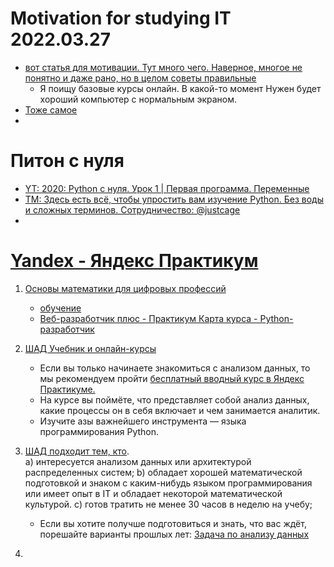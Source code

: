 # Motivation for studying IT 2022.03.27

* [вот статья для мотивации. Тут много чего. Наверное, многое не понятно и даже рано, но в целом советы правильные](https://habr.com/ru/post/475850/)
  * Я поищу базовые курсы онлайн. В какой-то момент Нужен будет хороший компьютер с нормальным экраном.
* [Тоже самое](https://www.education.ua/ru/articles/774/)
* []()

# Питон с нуля
* [YT: 2020: Python с нуля. Урок 1 | Первая программа. Переменные](https://www.youtube.com/watch?v=LFCq-mNF96c&list=PLs2IpQwiXpT3SqbqPzLCEy1fow9G7g0oY)
* [TM: Здесь есть всё, чтобы упростить вам изучение Python. Без воды и сложных терминов. Сотрудничество: @justcage](https://t.me/pythonist24)
* []()

# [Yandex - Яндекс Практикум](https://practicum.yandex.ru/) 


1. [Основы математики для цифровых профессий](https://practicum.yandex.ru/math-foundations/)
    * [обучение](https://passport.yandex.ru/auth?retpath=https%3A%2F%2Fpracticum.yandex.ru%2Fmath-foundations%2F&origin=praktikum)
    * [Веб-разработчик плюс - Практикум Карта курса - Python-разработчик](https://code.s3.yandex.net/backend-developer/learning-materials/syllabus/Python%2001.pdf)
2. [ШАД Учебник и онлайн-курсы](https://academy.yandex.ru/dataschool/online) 
    * Если вы только начинаете знакомиться с анализом данных, то мы рекомендуем пройти [бесплатный вводный курс в Яндекс Практикуме.](https://practicum.yandex.ru/)
    * На курсе вы поймёте, что представляет собой анализ данных, какие процессы он в себя включает и чем занимается аналитик. 
    * Изучите азы важнейшего инструмента — языка программирования Python.

3. [ШАД подходит тем, кто](https://academy.yandex.ru/dataschool/enroll).  
    a) интересуется анализом данных или архитектурой распределенных систем;
    b) обладает хорошей математической подготовкой и знаком с каким-нибудь языком программирования или имеет опыт в IT и обладает некоторой математической культурой.
    c) готов тратить не менее 30 часов в неделю на учебу;
    * Если вы хотите получше подготовиться и знать, что вас ждёт, порешайте варианты прошлых лет: [Задача по анализу данных](https://disk.yandex.com/d/eQOKbGoNIyXhPw)
4. []()

